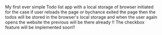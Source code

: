 My first ever simple Todo list app with a local storage of browser initiated for the case if user reloads the page or bychance exited the page then the todos will be stored in the browser's 
local storage and when the user again opens the website the previous will be there already !! The checkbox feature will be implemented soon!!
